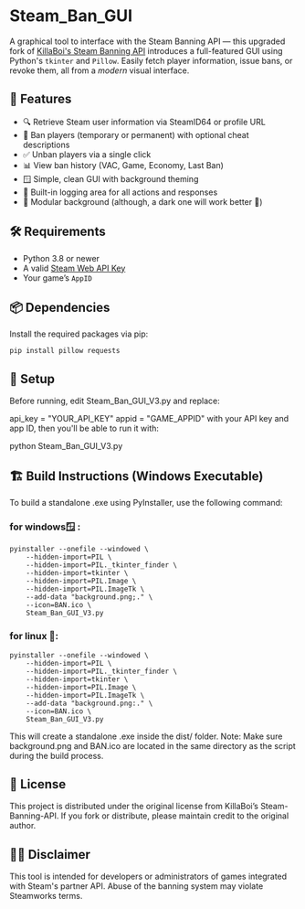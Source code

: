 # Steam_Ban_GUI

A graphical tool to interface with the Steam Banning API — this upgraded fork of [KillaBoi's Steam Banning API](https://github.com/KillaBoi/Steam-Banning-API) introduces a full-featured GUI using Python's `tkinter` and `Pillow`. Easily fetch player information, issue bans, or revoke them, all from a *modern* visual interface.

## 🧰 Features

- 🔍 Retrieve Steam user information via SteamID64 or profile URL  
- 🚫 Ban players (temporary or permanent) with optional cheat descriptions  
- ✅ Unban players via a single click  
- 📊 View ban history (VAC, Game, Economy, Last Ban)  
- 🪟 Simple, clean GUI with background theming  
- 🧾 Built-in logging area for all actions and responses
- 🌄 Modular background (although, a dark one will work better 👀)   

## 🛠 Requirements

- Python 3.8 or newer  
- A valid [Steam Web API Key](https://steamcommunity.com/dev/apikey)  
- Your game’s `AppID`  

## 📦 Dependencies

Install the required packages via pip:

```
pip install pillow requests
```

## 🚀 Setup

Before running, edit Steam_Ban_GUI_V3.py and replace:

api_key = "YOUR_API_KEY"
appid = "GAME_APPID"
with your API key and app ID, then you'll be able to run it with:

python Steam_Ban_GUI_V3.py

## 🏗 Build Instructions (Windows Executable)

To build a standalone .exe using PyInstaller, use the following command:

### for windows🪟 :

```
pyinstaller --onefile --windowed \
    --hidden-import=PIL \
    --hidden-import=PIL._tkinter_finder \
    --hidden-import=tkinter \
    --hidden-import=PIL.Image \
    --hidden-import=PIL.ImageTk \
    --add-data "background.png;." \
    --icon=BAN.ico \
    Steam_Ban_GUI_V3.py
```

### for linux 🐧:
```
pyinstaller --onefile --windowed \
    --hidden-import=PIL \
    --hidden-import=PIL._tkinter_finder \
    --hidden-import=tkinter \
    --hidden-import=PIL.Image \
    --hidden-import=PIL.ImageTk \
    --add-data "background.png:." \
    --icon=BAN.ico \
    Steam_Ban_GUI_V3.py
```

This will create a standalone .exe inside the dist/ folder.
Note: Make sure background.png and BAN.ico are located in the same directory as the script during the build process.

## 📄 License

This project is distributed under the original license from KillaBoi’s Steam-Banning-API. If you fork or distribute, please maintain credit to the original author.

## 🙋‍♂️ Disclaimer

This tool is intended for developers or administrators of games integrated with Steam's partner API. Abuse of the banning system may violate Steamworks terms.
